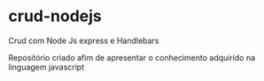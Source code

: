 # crud-nodejs
 Crud com Node Js express e Handlebars

 Repositório criado afim de apresentar o conhecimento adquirido na linguagem javascript

